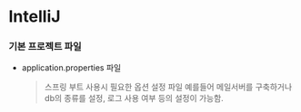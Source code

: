 # IntelliJ

### 기본 프로젝트 파일
- application.properties 파일
  > 스프링 부트 사용시 필요한 옵션 설정 파일
  > 예를들어 메일서버를 구축하거나 db의 종류를 설정, 로그 사용 여부 등의 설정이 가능함.
